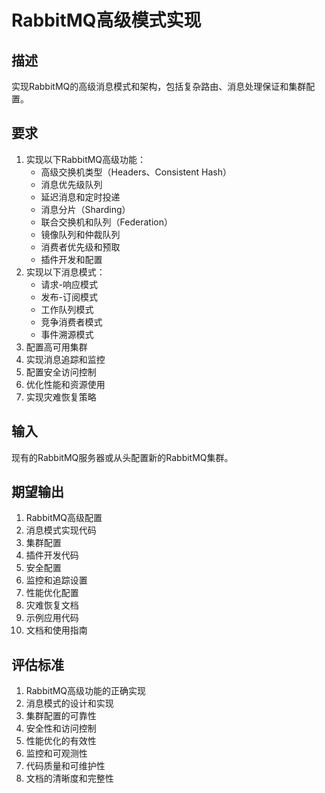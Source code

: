 # RabbitMQ高级模式实现

## 描述
实现RabbitMQ的高级消息模式和架构，包括复杂路由、消息处理保证和集群配置。

## 要求
1. 实现以下RabbitMQ高级功能：
   - 高级交换机类型（Headers、Consistent Hash）
   - 消息优先级队列
   - 延迟消息和定时投递
   - 消息分片（Sharding）
   - 联合交换机和队列（Federation）
   - 镜像队列和仲裁队列
   - 消费者优先级和预取
   - 插件开发和配置
2. 实现以下消息模式：
   - 请求-响应模式
   - 发布-订阅模式
   - 工作队列模式
   - 竞争消费者模式
   - 事件溯源模式
3. 配置高可用集群
4. 实现消息追踪和监控
5. 配置安全访问控制
6. 优化性能和资源使用
7. 实现灾难恢复策略

## 输入
现有的RabbitMQ服务器或从头配置新的RabbitMQ集群。

## 期望输出
1. RabbitMQ高级配置
2. 消息模式实现代码
3. 集群配置
4. 插件开发代码
5. 安全配置
6. 监控和追踪设置
7. 性能优化配置
8. 灾难恢复文档
9. 示例应用代码
10. 文档和使用指南

## 评估标准
1. RabbitMQ高级功能的正确实现
2. 消息模式的设计和实现
3. 集群配置的可靠性
4. 安全性和访问控制
5. 性能优化的有效性
6. 监控和可观测性
7. 代码质量和可维护性
8. 文档的清晰度和完整性